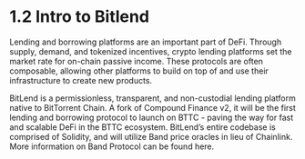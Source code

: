 # 1.2 Intro to Bitlend

Lending and borrowing platforms are an important part of DeFi. Through supply, demand, and tokenized incentives, crypto lending platforms set the market rate for on-chain passive income. These protocols are often composable, allowing other platforms to build on top of and use their infrastructure to create new products.

BitLend is a permissionless, transparent, and non-custodial lending platform native to BitTorrent Chain. A fork of Compound Finance v2, it will be the first lending and borrowing protocol to launch on BTTC - paving the way for fast and scalable DeFi in the BTTC ecosystem. BitLend’s entire codebase is comprised of Solidity, and will utilize Band price oracles in lieu of Chainlink. More information on Band Protocol can be found here.
